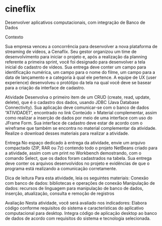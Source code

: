 # cineflix
Desenvolver aplicativos computacionais, com integração de Banco de Dados

Contexto

Sua empresa venceu a concorrência para desenvolver a nova plataforma de streaming de vídeos, a Cenaflix. Seu gestor organizou um time de desenvolvimento para iniciar o projeto e, após a realização da planning referente a primeira sprint, você foi designado para desenvolver a tela inicial do cadastro de vídeos. Sua entrega deve conter um campo para identificação numérica, um campo para o nome do filme, um campo para a data de lançamento e a categoria à qual ele pertence. A equipe de UX (user experience) desenvolveu o protótipo da tela na qual você deve se basear para a criação da interface de cadastro.
 
Atividade
Desenvolva o primeiro item de um CRUD (create, read, update, delete), que é o cadastro dos dados, usando JDBC (Java Database Connectivity). Sua aplicação deve comunicar-se com o banco de dados “ATIVIDADE1”, encontrado no link Conteúdo > Material complementar, assim como realizar a inserção de dados por meio de uma interface com uso do JFrame Form. Sua interface de cadastro deve estar de acordo com o wireframe que também se encontra no material complementar da atividade. Realize o download desses materiais para realizar a atividade.
 
Entrega
No espaço dedicado à entrega da atividade, envie um arquivo compactado (ZIP, RAR ou 7z) contendo todo o projeto NetBeans criado para a atividade, assim com um print no Workbench demostrando, com o comando Select, que os dados foram cadastrados na tabela.
Sua entrega deve conter os arquivos desenvolvidos no projeto e evidências de que o programa está realizando a comunicação corretamente.
 
Dica de leitura
Para esta atividade, leia os seguintes materiais:
Conexão com banco de dados: bibliotecas e operações de conexão
Manipulação de dados: recursos de linguagem para manipulação de banco de dados, inserção, atualização, consulta e remoção de registros
 
Avaliação
Nesta atividade, você será avaliado nos indicadores:
Elabora código conforme requisitos do sistema e características do aplicativo computacional para desktop.
Integra código de aplicação desktop ao banco de dados de acordo com requisitos do sistema e tecnologia selecionada.
